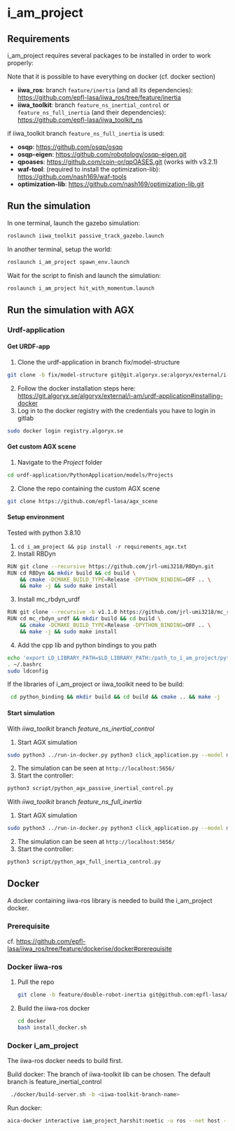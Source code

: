 # i_am_project

## Requirements
i_am_project requires several packages to be installed in order to work properly:

Note that it is possible to have everything on docker (cf. docker section)

* **iiwa_ros**: branch `feature/inertia` (and all its dependencies): https://github.com/epfl-lasa/iiwa_ros/tree/feature/inertia
* **iiwa_toolkit**: branch `feature_ns_inertial_control` or `feature_ns_full_inertia` (and their dependencies):  https://github.com/epfl-lasa/iiwa_toolkit_ns

if iiwa_toolkit branch `feature_ns_full_inertia` is used:

* **osqp**: https://github.com/osqp/osqp
* **osqp-eigen**: https://github.com/robotology/osqp-eigen.git
* **qpoases**: https://github.com/coin-or/qpOASES.git (works with v3.2.1)
* **waf-tool**: (required to install the optimization-lib): https://github.com/nash169/waf-tools
* **optimization-lib**: https://github.com/nash169/optimization-lib.git 

## Run the simulation

In one terminal, launch the gazebo simulation:
``` bash
roslaunch iiwa_toolkit passive_track_gazebo.launch
```
In another terminal, setup the world:
```bash
roslaunch i_am_project spawn_env.launch
```
Wait for the script to finish and launch the simulation:
```bash
roslaunch i_am_project hit_with_momentum.launch 
```

## Run the simulation with AGX

### Urdf-application
#### Get URDF-app
1. Clone the urdf-application in branch fix/model-structure  
```bash
git clone -b fix/model-structure git@git.algoryx.se:algoryx/external/i-am/urdf-application.git
```
2. Follow the docker installation steps here: https://git.algoryx.se/algoryx/external/i-am/urdf-application#installing-docker
3. Log in to the docker registry with the credentials you have to login in gitlab 
```bash 
sudo docker login registry.algoryx.se
```

#### Get custom AGX scene

1. Navigate to the _Project_ folder
```bash
cd urdf-application/PythonApplication/models/Projects
```
2. Clone the repo containing the custom AGX scene
```bash
git clone https://github.com/epfl-lasa/agx_scene
```

#### Setup environment
Tested with python 3.8.10
1. `cd i_am_project && pip install -r requirements_agx.txt`
2. Install RBDyn
```bash 
RUN git clone --recursive https://github.com/jrl-umi3218/RBDyn.git
RUN cd RBDyn && mkdir build && cd build \
    && cmake -DCMAKE_BUILD_TYPE=Release -DPYTHON_BINDING=OFF .. \
    && make -j && sudo make install
```
3. Install mc_rbdyn_urdf
```bash 
RUN git clone --recursive -b v1.1.0 https://github.com/jrl-umi3218/mc_rbdyn_urdf.git
RUN cd mc_rbdyn_urdf && mkdir build && cd build \
    && cmake -DCMAKE_BUILD_TYPE=Release -DPYTHON_BINDING=OFF .. \
    && make -j && sudo make install
```
4. Add the cpp lib and python bindings to you path 
```bash 
echo 'export LD_LIBRARY_PATH=$LD_LIBRARY_PATH:/path_to_i_am_project/python_binding/build/' >> ~/.bashrc
. ~/.bashrc
sudo ldconfig
```

If the libraries of i_am_project or iiwa_toolkit need to be build:
```bash
 cd python_binding && mkdir build && cd build && cmake .. && make -j
 ```


#### Start simulation

With *iiwa_toolkit* branch *feature_ns_inertial_control*
1. Start AGX simulation
```bash
sudo python3 ../run-in-docker.py python3 click_application.py --model models/Projects/agx_scene/Scenes/IiwaClickScene.yml:IiwaTorqueClick --timeStep 0.005 --agxOnly --rcs --portRange 5656 5658  --disableClickSync
```
2. The simulation can be seen at  `http://localhost:5656/`
3. Start the controller:
```bash 
python3 script/python_agx_passive_inertial_control.py
```

With *iiwa_toolkit* branch *feature_ns_full_inertia*
1. Start AGX simulation
```bash
sudo python3 ../run-in-docker.py python3 click_application.py --model models/Projects/agx_scene/Scenes/IiwaClickScene.yml:IiwaAngleClick --timeStep 0.005 --agxOnly --rcs --portRange 5656 5658  --disableClickSync
```
2. The simulation can be seen at  `http://localhost:5656/`
3. Start the controller: 
```bash
python3 script/python_agx_full_inertia_control.py
```


## Docker

A docker containing iiwa-ros library is needed to build the i_am_project docker.

### Prerequisite

cf. https://github.com/epfl-lasa/iiwa_ros/tree/feature/dockerise/docker#prerequisite


### Docker iiwa-ros
1. Pull the repo 
    ```bash
    git clone -b feature/double-robot-inertia git@github.com:epfl-lasa/iiwa_ros.git
    ```
    
2. Build the iiwa-ros docker
    ``` bash
    cd docker
    bash install_docker.sh
    ```

### Docker i_am_project
The iiwa-ros docker needs to build first.

Build docker:
The branch of iiwa-toolkit lib can be chosen. The default branch is feature_inertial_control

```bash
 ./docker/build-server.sh -b <iiwa-toolkit-branch-name>
```

Run docker:

``` bash 
aica-docker interactive iam_project_harshit:noetic -u ros --net host --no-hostname -v /path_to_project/i_am_project:/home/ros/ros_ws/src/i_am_project
```
